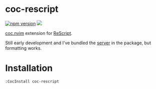 # coc-rescript

[![npm version](https://badge.fury.io/js/coc-rescript.svg)](https://badge.fury.io/js/coc-rescript)
[![](https://github.com/believer/coc-rescript/workflows/Release/badge.svg)](https://github.com/believer/coc-rescript/actions?workflow=Release)

[coc.nvim](https://github.com/neoclide/coc.nvim) extension for
[ReScript](http://rescript-lang.org/).

Still early development and I've
bundled the [server](https://github.com/rescript-lang/rescript-vscode/) in the package, but formatting works.

# Installation

```
:CocInstall coc-rescript
```
